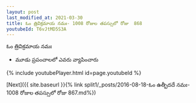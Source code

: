 ```yaml
---
layout: post
last_modified_at: 2021-03-30
title: ఓం త్రివిక్రమాయ నమః- 1008 రోజుల తపస్సులో రోజు  868
youtubeId: T6vJtMD5S3A
---
```

 
 
 ఓం త్రివిక్రమాయ నమః  
 
 -  మూడు ప్రపంచాలలో ఎవరు వ్యాపించారు 
 
  
 
  
 
 
 
 
 
 


{% include youtubePlayer.html id=page.youtubeId %}
 
[Next]({{ site.baseurl }}{% link  split1/_posts/2016-08-18-ఓం ఉత్బీదదే నమః- 1008 రోజుల తపస్సులో రోజు  867.md%})
 
